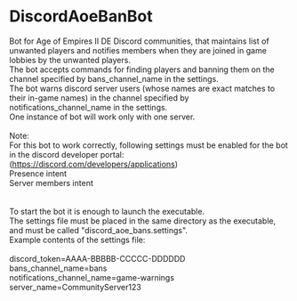 # DiscordAoeBanBot
Bot for Age of Empires II DE Discord communities, that maintains list of unwanted players and notifies members when they are joined in game lobbies by the unwanted players.\
The bot accepts commands for finding players and banning them on the channel specified by bans_channel_name in the settings.\
The bot warns discord server users (whose names are exact matches to their in-game names) in the channel specified by notifications_channel_name in the settings.\
One instance of bot will work only with one server.\
\
Note:\
For this bot to work correctly, following settings must be enabled for the bot in the discord developer portal: (https://discord.com/developers/applications)
\
Presence intent\
Server members intent\
\
\
To start the bot it is enough to launch the executable.\
The settings file must be placed in the same directory as the executable, and must be called "discord_aoe_bans.settings".\
Example contents of the settings file:\
\
discord_token=AAAA-BBBBB-CCCCC-DDDDDD\
bans_channel_name=bans\
notifications_channel_name=game-warnings\
server_name=CommunityServer123
